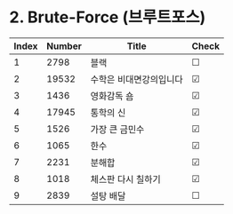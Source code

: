 # 2. Brute-Force (브루트포스)

| Index | Number | Title | Check |
|----------|----------|----------|----------|
| 1 | 2798 | 블랙 | &#9744; |
| 2 | 19532 | 수학은 비대면강의입니다 | &#9745; |
| 3 | 1436 | 영화감독 숌 | &#9745; |
| 4 | 17945 | 통학의 신 | &#9745; |
| 5 | 1526 | 가장 큰 금민수 | &#9745; |
| 6 | 1065 | 한수 | &#9745; |
| 7 | 2231 | 분해합 | &#9745; |
| 8 | 1018 | 체스판 다시 칠하기 | &#9745; |
| 9 | 2839 | 설탕 배달 | &#9744; |

